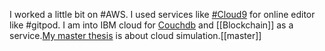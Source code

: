 ﻿I worked a little bit on #AWS. I used services like [#Cloud9](https://www.aparat.com/v/K1jqU) for online editor like #gitpod. I am into IBM cloud for [Couchdb](https://github.com/armanriazi/riaziarman-vidly-api) and [[Blockchain]] as a service.[My master thesis](../university/master.md) is about cloud simulation.[[master]]